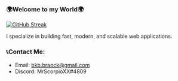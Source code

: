 ### 🌍Welcome to my World🌍
[![GitHub Streak](http://github-readme-streak-stats.herokuapp.com?user=MikeBrandon&theme=dark&hide_border=true&short_numbers=true)](https://git.io/streak-stats)

I specialize in building fast, modern, and scalable web applications.

### 📞Contact Me:
- Email: bkb.braock@gmail.com
- Discord: MrScorpioXX#4809

